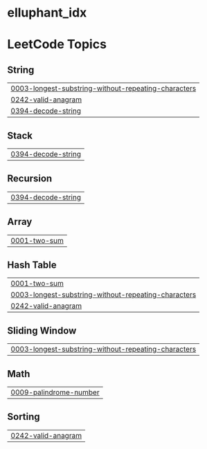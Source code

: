 # elluphant_idx
<!---LeetCode Topics Start-->
# LeetCode Topics
## String
|  |
| ------- |
| [0003-longest-substring-without-repeating-characters](https://github.com/ghostoptimizer/elluphant_idx/tree/master/0003-longest-substring-without-repeating-characters) |
| [0242-valid-anagram](https://github.com/ghostoptimizer/elluphant_idx/tree/master/0242-valid-anagram) |
| [0394-decode-string](https://github.com/ghostoptimizer/elluphant_idx/tree/master/0394-decode-string) |
## Stack
|  |
| ------- |
| [0394-decode-string](https://github.com/ghostoptimizer/elluphant_idx/tree/master/0394-decode-string) |
## Recursion
|  |
| ------- |
| [0394-decode-string](https://github.com/ghostoptimizer/elluphant_idx/tree/master/0394-decode-string) |
## Array
|  |
| ------- |
| [0001-two-sum](https://github.com/ghostoptimizer/elluphant_idx/tree/master/0001-two-sum) |
## Hash Table
|  |
| ------- |
| [0001-two-sum](https://github.com/ghostoptimizer/elluphant_idx/tree/master/0001-two-sum) |
| [0003-longest-substring-without-repeating-characters](https://github.com/ghostoptimizer/elluphant_idx/tree/master/0003-longest-substring-without-repeating-characters) |
| [0242-valid-anagram](https://github.com/ghostoptimizer/elluphant_idx/tree/master/0242-valid-anagram) |
## Sliding Window
|  |
| ------- |
| [0003-longest-substring-without-repeating-characters](https://github.com/ghostoptimizer/elluphant_idx/tree/master/0003-longest-substring-without-repeating-characters) |
## Math
|  |
| ------- |
| [0009-palindrome-number](https://github.com/ghostoptimizer/elluphant_idx/tree/master/0009-palindrome-number) |
## Sorting
|  |
| ------- |
| [0242-valid-anagram](https://github.com/ghostoptimizer/elluphant_idx/tree/master/0242-valid-anagram) |
<!---LeetCode Topics End-->
